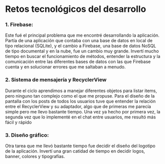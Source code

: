 # Retos tecnológicos del desarrollo

### 1. Firebase:
Este fué el principal problema que me encontré desarrollando la aplicación. Partía de una aplicación que contaba con una base de datos en local de tipo relacional (SQLite), y el cambio a Firebase, una base de datos NoSQL de tipo documental y en la nube, fue un cambio muy grande. Invertí mucho tiempo en buscar el funcionamiento de métodos, entender la estructura y la comunicación entre las diferentes bases de datos con las que Firebase cuenta y en solucionar errores que me saltaban a menudo.

### 2. Sistema de mensajería y RecyclerView
Durante el ciclo aprendimos a manejar diferentes objetos para listar items, pero ninguno tan complejo como el que me propuse. Para el diseño de la pantalla con los posts de todos los usuarios tuve que entender la relación entre el RecyclerView y su adaptador, algo que de primeras me parecía simple pero me llevo bastante tiempo. Una vez ya hecho por primera vez, la segunda vez que lo implementé en el chat entre usuarios, me resultó más fácil y rápido

### 3. Diseño gráfico:
Otra tarea que me llevó bastante tiempo fue decidir el diseño del logotipo de la aplicación. Invertí una gran catidad de tiempo en decidir logos, banner, colores y tipografías.